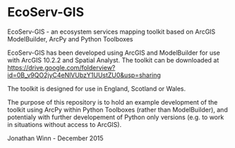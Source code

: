 # EcoServ-GIS
EcoServ-GIS - an ecosystem services mapping toolkit based on ArcGIS ModelBuilder, ArcPy and Python Toolboxes

EcoServ-GIS has been developed using ArcGIS and ModelBuilder for use with ArcGIS 10.2.2 and Spatial Analyst.
The toolkit can be downloaded at https://drive.google.com/folderview?id=0B_v9QO2jyC4eNlVUbzY1UUstZU0&usp=sharing

The toolkit is designed for use in England, Scotland or Wales.

The purpose of this repository is to hold an example development of the toolkit using ArcPy within Python Toolboxes (rather than ModelBuilder), and potentialy with further developement of Python only versions (e.g. to work in situations without access to ArcGIS).

Jonathan Winn - December 2015
